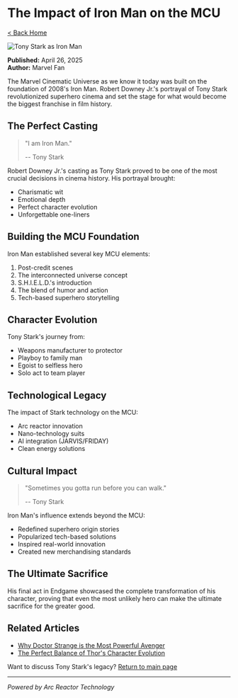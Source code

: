 # The Impact of Iron Man on the MCU

[< Back Home](/)

![Tony Stark as Iron Man](/images/ironman.png)

**Published:** April 26, 2025  
**Author:** Marvel Fan

The Marvel Cinematic Universe as we know it today was built on the foundation of 2008's Iron Man. Robert Downey Jr.'s portrayal of Tony Stark revolutionized superhero cinema and set the stage for what would become the biggest franchise in film history.

## The Perfect Casting

> "I am Iron Man."
>
> -- Tony Stark

Robert Downey Jr.'s casting as Tony Stark proved to be one of the most crucial decisions in cinema history. His portrayal brought:

- Charismatic wit
- Emotional depth
- Perfect character evolution
- Unforgettable one-liners

## Building the MCU Foundation

Iron Man established several key MCU elements:

1. Post-credit scenes
2. The interconnected universe concept
3. S.H.I.E.L.D.'s introduction
4. The blend of humor and action
5. Tech-based superhero storytelling

## Character Evolution

Tony Stark's journey from:
- Weapons manufacturer to protector
- Playboy to family man
- Egoist to selfless hero
- Solo act to team player

## Technological Legacy

The impact of Stark technology on the MCU:

- Arc reactor innovation
- Nano-technology suits
- AI integration (JARVIS/FRIDAY)
- Clean energy solutions

## Cultural Impact

> "Sometimes you gotta run before you can walk."
>
> -- Tony Stark

Iron Man's influence extends beyond the MCU:

- Redefined superhero origin stories
- Popularized tech-based solutions
- Inspired real-world innovation
- Created new merchandising standards

## The Ultimate Sacrifice

His final act in Endgame showcased the complete transformation of his character, proving that even the most unlikely hero can make the ultimate sacrifice for the greater good.

## Related Articles

- [Why Doctor Strange is the Most Powerful Avenger](/blog/strange)
- [The Perfect Balance of Thor's Character Evolution](/blog/thor)

Want to discuss Tony Stark's legacy? [Return to main page](/)

---

_Powered by Arc Reactor Technology_
